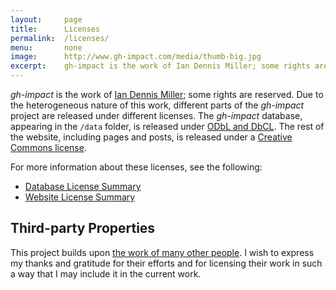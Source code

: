 ```yaml
---
layout:     page
title:      Licenses
permalink:  /licenses/
menu:       none
image:      http://www.gh-impact.com/media/thumb-big.jpg
excerpt:    gh-impact is the work of Ian Dennis Miller; some rights are reserved.  Due to the heterogeneous nature of this work, different parts of the gh-impact project are released under different licenses.
---
```


*gh-impact* is the work of [Ian Dennis Miller](http://imiller.utsc.utoronto.ca); some rights are reserved.  Due to the heterogeneous nature of this work, different parts of the *gh-impact* project are released under different licenses.  The *gh-impact* database, appearing in the `/data` folder, is released under [ODbL and DbCL](/licenses/database-license.html).  The rest of the website, including pages and posts, is released under a [Creative Commons license](/licenses/website-license.html).

For more information about these licenses, see the following:

- [Database License Summary](/licenses/database-license.html)
- [Website License Summary](/licenses/website-license.html)

## Third-party Properties

This project builds upon [the work of many other people](/credits/).  I wish to express my thanks and gratitude for their efforts and for licensing their work in such a way that I may include it in the current work.
